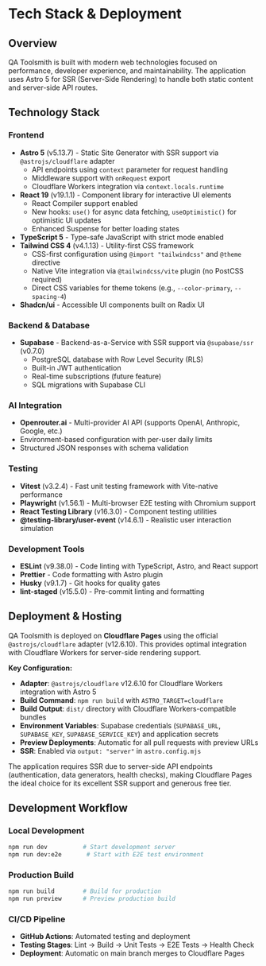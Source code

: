 # Tech Stack & Deployment

## Overview

QA Toolsmith is built with modern web technologies focused on performance, developer experience, and maintainability. The application uses Astro 5 for SSR (Server-Side Rendering) to handle both static content and server-side API routes.

## Technology Stack

### Frontend
- **Astro 5** (v5.13.7) - Static Site Generator with SSR support via `@astrojs/cloudflare` adapter
  - API endpoints using `context` parameter for request handling
  - Middleware support with `onRequest` export
  - Cloudflare Workers integration via `context.locals.runtime`
- **React 19** (v19.1.1) - Component library for interactive UI elements
  - React Compiler support enabled
  - New hooks: `use()` for async data fetching, `useOptimistic()` for optimistic UI updates
  - Enhanced Suspense for better loading states
- **TypeScript 5** - Type-safe JavaScript with strict mode enabled
- **Tailwind CSS 4** (v4.1.13) - Utility-first CSS framework
  - CSS-first configuration using `@import "tailwindcss"` and `@theme` directive
  - Native Vite integration via `@tailwindcss/vite` plugin (no PostCSS required)
  - Direct CSS variables for theme tokens (e.g., `--color-primary`, `--spacing-4`)
- **Shadcn/ui** - Accessible UI components built on Radix UI

### Backend & Database
- **Supabase** - Backend-as-a-Service with SSR support via `@supabase/ssr` (v0.7.0)
  - PostgreSQL database with Row Level Security (RLS)
  - Built-in JWT authentication
  - Real-time subscriptions (future feature)
  - SQL migrations with Supabase CLI

### AI Integration
- **Openrouter.ai** - Multi-provider AI API (supports OpenAI, Anthropic, Google, etc.)
- Environment-based configuration with per-user daily limits
- Structured JSON responses with schema validation

### Testing
- **Vitest** (v3.2.4) - Fast unit testing framework with Vite-native performance
- **Playwright** (v1.56.1) - Multi-browser E2E testing with Chromium support
- **React Testing Library** (v16.3.0) - Component testing utilities
- **@testing-library/user-event** (v14.6.1) - Realistic user interaction simulation

### Development Tools
- **ESLint** (v9.38.0) - Code linting with TypeScript, Astro, and React support
- **Prettier** - Code formatting with Astro plugin
- **Husky** (v9.1.7) - Git hooks for quality gates
- **lint-staged** (v15.5.0) - Pre-commit linting and formatting

## Deployment & Hosting

QA Toolsmith is deployed on **Cloudflare Pages** using the official `@astrojs/cloudflare` adapter (v12.6.10). This provides optimal integration with Cloudflare Workers for server-side rendering support.

**Key Configuration:**
- **Adapter**: `@astrojs/cloudflare` v12.6.10 for Cloudflare Workers integration with Astro 5
- **Build Command**: `npm run build` with `ASTRO_TARGET=cloudflare`
- **Build Output**: `dist/` directory with Cloudflare Workers-compatible bundles
- **Environment Variables**: Supabase credentials (`SUPABASE_URL`, `SUPABASE_KEY`, `SUPABASE_SERVICE_KEY`) and application secrets
- **Preview Deployments**: Automatic for all pull requests with preview URLs
- **SSR**: Enabled via `output: "server"` in `astro.config.mjs`

The application requires SSR due to server-side API endpoints (authentication, data generators, health checks), making Cloudflare Pages the ideal choice for its excellent SSR support and generous free tier.

## Development Workflow

### Local Development
```bash
npm run dev          # Start development server
npm run dev:e2e       # Start with E2E test environment
```

### Production Build
```bash
npm run build        # Build for production
npm run preview      # Preview production build
```

### CI/CD Pipeline
- **GitHub Actions**: Automated testing and deployment
- **Testing Stages**: Lint → Build → Unit Tests → E2E Tests → Health Check
- **Deployment**: Automatic on main branch merges to Cloudflare Pages

